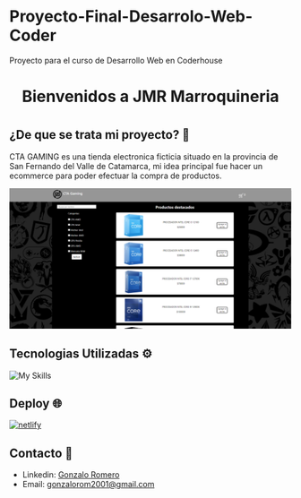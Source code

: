 # Proyecto-Final-Desarrolo-Web-Coder

Proyecto para el curso de Desarrollo Web en Coderhouse

<h1 align="center">Bienvenidos a JMR Marroquineria <h1>

## ¿De que se trata mi proyecto? 🚀
  
CTA GAMING es una tienda electronica ficticia situado en la provincia de San Fernando del Valle de Catamarca, mi idea principal fue hacer un ecommerce para poder efectuar la compra de productos.

![Aquí la descripción de la imagen por si no carga](https://raw.githubusercontent.com/Elotickk/ProyectoCoderJavascript/master/./img/banner.png)
 
## Tecnologias Utilizadas ⚙️
  
![My Skills](https://skillicons.dev/icons?i=html,css,bootstrap,sass,git)  
    
## Deploy 🌐

<a href="https://jmrmarroquineria.netlify.app" target="_blank" rel="noreferrer"> <img src="https://i.pinimg.com/564x/95/e1/78/95e178f5b1dc1a2327595784442a866c.jpg" alt="netlify" width="140" height="140"/> 
</a>

## Contacto 👋

- Linkedin: [Gonzalo Romero](https://www.linkedin.com/in/gonzaloromero-/)
- Email: gonzalorom2001@gmail.com
